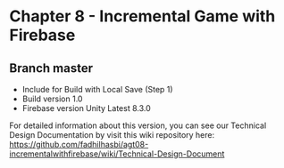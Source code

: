 # Chapter 8 - Incremental Game with Firebase

## Branch master
- Include for Build with Local Save (Step 1)
- Build version 1.0
- Firebase version Unity Latest 8.3.0

For detailed information about this version, you can see our Technical Design Documentation by visit this wiki repository here:  
https://github.com/fadhilhasbi/agt08-incrementalwithfirebase/wiki/Technical-Design-Document
